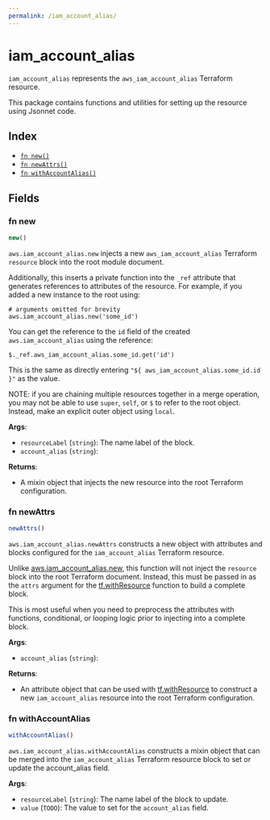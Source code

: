 ```yaml
---
permalink: /iam_account_alias/
---
```


# iam_account_alias

`iam_account_alias` represents the `aws_iam_account_alias` Terraform resource.



This package contains functions and utilities for setting up the resource using Jsonnet code.


## Index

* [`fn new()`](#fn-new)
* [`fn newAttrs()`](#fn-newattrs)
* [`fn withAccountAlias()`](#fn-withaccountalias)

## Fields

### fn new

```ts
new()
```


`aws.iam_account_alias.new` injects a new `aws_iam_account_alias` Terraform `resource`
block into the root module document.

Additionally, this inserts a private function into the `_ref` attribute that generates references to attributes of the
resource. For example, if you added a new instance to the root using:

    # arguments omitted for brevity
    aws.iam_account_alias.new('some_id')

You can get the reference to the `id` field of the created `aws.iam_account_alias` using the reference:

    $._ref.aws_iam_account_alias.some_id.get('id')

This is the same as directly entering `"${ aws_iam_account_alias.some_id.id }"` as the value.

NOTE: if you are chaining multiple resources together in a merge operation, you may not be able to use `super`, `self`,
or `$` to refer to the root object. Instead, make an explicit outer object using `local`.

**Args**:
  - `resourceLabel` (`string`): The name label of the block.
  - `account_alias` (`string`): 

**Returns**:
- A mixin object that injects the new resource into the root Terraform configuration.


### fn newAttrs

```ts
newAttrs()
```


`aws.iam_account_alias.newAttrs` constructs a new object with attributes and blocks configured for the `iam_account_alias`
Terraform resource.

Unlike [aws.iam_account_alias.new](#fn-iamaccountaliasnew), this function will not inject the `resource`
block into the root Terraform document. Instead, this must be passed in as the `attrs` argument for the
[tf.withResource](https://github.com/tf-libsonnet/core/tree/main/docs#fn-withresource) function to build a complete block.

This is most useful when you need to preprocess the attributes with functions, conditional, or looping logic prior to
injecting into a complete block.

**Args**:
  - `account_alias` (`string`): 

**Returns**:
  - An attribute object that can be used with [tf.withResource](https://github.com/tf-libsonnet/core/tree/main/docs#fn-withresource) to construct a new `iam_account_alias` resource into the root Terraform configuration.


### fn withAccountAlias

```ts
withAccountAlias()
```

`aws.iam_account_alias.withAccountAlias` constructs a mixin object that can be merged into the `iam_account_alias`
Terraform resource block to set or update the account_alias field.



**Args**:
  - `resourceLabel` (`string`): The name label of the block to update.
  - `value` (`TODO`): The value to set for the `account_alias` field.
